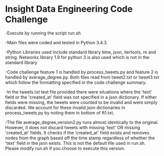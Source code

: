 # Insight Data Engineering Code Challenge
-Execute by running the script run.sh

-Main files were coded and tested in Python 3.4.3.

-Python Libraries used include standard library time, json, itertools, re and string. Networkx library 1.9 for python 3 is also used which is not in the standard library

-Code challenge feature 1 is handled by process_tweets.py and feature 2 is handled by average_degree.py. Both files read from tweet2.txt or tweet3.txt which follow the formatting specified in the code challenge summary.

-In the tweets.txt test file provided there were situations where the 'text' field or the 'created_at' field was not specified in a json dictionary. If either fields were missing, the tweets were counted to be invalid and were simply discarded. We account for these invalid json dictionaries in process_tweets.py by noting them in bottom of ft1.txt. 

-The file average_degree_version2.py runs almost identically to the original. However, it does not discard tweets with missing 'text' OR missing 'created_at' fields. It checks if the 'created_at' field exists and removes nodes from the graph based off the time stamp regardless of whether the 'text' field in the json exists. This is not the default file used in run.sh. Please modify run.sh if you choose to execute this version.



